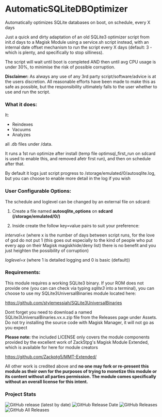 # AutomaticSQLiteDBOptimizer

Automatically optimizes SQLite databases on boot, on schedule, every X days

Just a quick and dirty adaptation of an old SQLite3 optimizer script from init.d days to a Magisk Module using a service.sh script instead, 
with an internal date offset mechanism to run the script every X days (default: 3 - which is plenty, and specifically to stop silliness).

The script will wait until boot is completed AND then until avg CPU usage is under 30%, to minimise the risk of possible corruption. 

**Disclaimer:** As always any use of any 3rd party script/software/advice is at the users discretion. All reasonable efforts have been made to make this as safe as possible, but the responsibility ultimately falls to the user whether to use and run the script. 



### What it does: ###

It:

- Reindexes
- Vacuums 
- Analyzes 

all .db files under /data. 

It runs a 1st run optimize after install (temp file optimsql_first_run on sdcard is used to enable this, and removed afetr first run), and then on schedule after that. 

By default it logs just script progress to /storage/emulated/0/autosqlite.log, but you can choose to enable more detail in the log if you wish


### User Configurable Options: ###

The schedule and loglevel can be changed by an external file on sdcard:

1. Create a file named **autosqlite_options** on **sdcard (/storage/emulated/0/)**

2. Inside create the follow key=value pairs to suit your preference:

*interval=x*   (where x is the number of days between script runs, for the love of god do not put 1 (this goes out especially to the kind of people who put every app on their Magisk magiskhide/deny list) there is no benefit and you just heighten the possibility of corruption)

*loglevel=x*   (where 1 is detailed logging and 0 is basic (default))

### Requirements: ###

This module requires a working SQLite3 binary. If your ROM does not provide one (you can can check via typing *sqlite3* into a terminal), you can choose to use my SQLite3UniversalBinaries module located here:


https://github.com/stylemessiah/SQLite3UniversalBinaries


Dont forget you need to download a named SQLite3UniversalBinaries.vx.x.zip file from the Releases page under Assets. Do not try installing the source code with Magisk Manager, it will not go as you expect


**Please note:** the included LICENSE only covers the module components provided by the excellent work of Zack5tpg's Magisk Module Extended, which is available for here for module creators

https://github.com/Zackptg5/MMT-Extended/


All other work is credited above and **no one may fork or re-present this module as their own for the purposes of trying to monetize this module or its content without all parties permission. The module comes specifically without an overall license for this intent.**


### Project Stats ###

![GitHub release (latest by date)](https://img.shields.io/github/v/release/stylemessiah/AutomaticSQLiteDBOptimizer?label=Release&style=plastic) ![GitHub Release Date](https://img.shields.io/github/release-date/stylemessiah/AutomaticSQLiteDBOptimizer?label=Release%20Date&style=plastic) ![GitHub Releases](https://img.shields.io/github/downloads/stylemessiah/AutomaticSQLiteDBOptimizer/latest/total?label=Downloads%20%28Latest%20Release%29&style=plastic) ![GitHub All Releases](https://img.shields.io/github/downloads/stylemessiah/AutomaticSQLiteDBOptimizer/total?label=Total%20Downloads%20%28All%20Releases%29&style=plastic)

​
